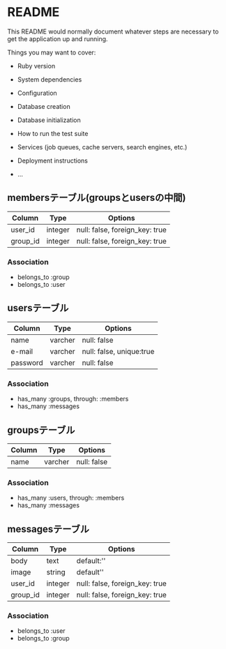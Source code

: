 # README

This README would normally document whatever steps are necessary to get the
application up and running.

Things you may want to cover:

* Ruby version

* System dependencies

* Configuration

* Database creation

* Database initialization

* How to run the test suite

* Services (job queues, cache servers, search engines, etc.)

* Deployment instructions

* ...

## membersテーブル(groupsとusersの中間)

|Column|Type|Options|
|------|----|-------|
|user_id|integer|null: false, foreign_key: true|
|group_id|integer|null: false, foreign_key: true|

### Association
- belongs_to :group
- belongs_to :user


## usersテーブル
|Column|Type|Options|
|------|----|-------|
|name|varcher|null: false|
|e-mail|varcher|null: false, unique:true|
|password|varcher|null: false|

### Association
- has_many :groups, through: :members
- has_many :messages


## groupsテーブル
|Column|Type|Options|
|------|----|-------|
|name|varcher|null: false|

### Association
- has_many :users, through: :members
- has_many :messages

## messagesテーブル
|Column|Type|Options|
|------|----|-------|
|body|text|default:''
|image|string|default''
|user_id|integer|null: false, foreign_key: true|
|group_id|integer|null: false, foreign_key: true|

### Association
- belongs_to :user
- belongs_to :group
